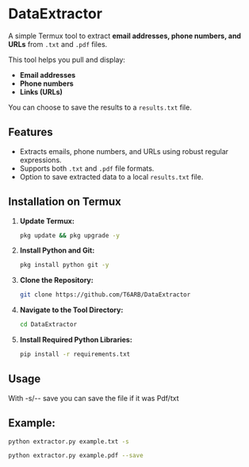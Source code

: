 # DataExtractor

A simple Termux tool to extract **email addresses, phone numbers, and URLs** from `.txt` and `.pdf` files.

This tool helps you pull and display:

-   **Email addresses**
-   **Phone numbers**
-   **Links (URLs)**

You can choose to save the results to a `results.txt` file.

## Features

-   Extracts emails, phone numbers, and URLs using robust regular expressions.
-   Supports both `.txt` and `.pdf` file formats.
-   Option to save extracted data to a local `results.txt` file.

## Installation on Termux

1.  **Update Termux:**
    ```bash
    pkg update && pkg upgrade -y
    ```

2.  **Install Python and Git:**
    ```bash
    pkg install python git -y
    ```

3.  **Clone the Repository:**
    ```bash
    git clone https://github.com/T6ARB/DataExtractor
    ```

4.  **Navigate to the Tool Directory:**
    ```bash
    cd DataExtractor
    ```

5.  **Install Required Python Libraries:**
    ```bash
    pip install -r requirements.txt
    ```

## Usage

With -s/-- save you can save the file if it was Pdf/txt

## Example:
```bash
python extractor.py example.txt -s
```
```bash
python extractor.py example.pdf --save
